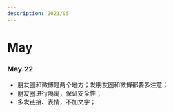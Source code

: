 ```yaml
---
description: 2021/05
---
```


# May

### May.22

* 朋友圈和微博是两个地方；发朋友圈和微博都要多注意；
* 朋友圈进行隔离，保证安全性；
* 多发链接、表情，不加文字；

